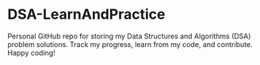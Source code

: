 # DSA-LearnAndPractice
Personal GitHub repo for storing my Data Structures and Algorithms (DSA) problem solutions. Track my progress, learn from my code, and contribute. Happy coding!
